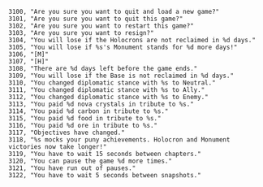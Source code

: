 ﻿```text
3100, "Are you sure you want to quit and load a new game?"
3101, "Are you sure you want to quit this game?"
3102, "Are you sure you want to restart this game?"
3103, "Are you sure you want to resign?"
3104, "You will lose if the Holocrons are not reclaimed in %d days."
3105, "You will lose if %s's Monument stands for %d more days!"
3106, "[M]"
3107, "[H]"
3108, "There are %d days left before the game ends."
3109, "You will lose if the Base is not reclaimed in %d days."
3110, "You changed diplomatic stance with %s to Neutral."
3111, "You changed diplomatic stance with %s to Ally."
3112, "You changed diplomatic stance with %s to Enemy."
3113, "You paid %d nova crystals in tribute to %s."
3114, "You paid %d carbon in tribute to %s."
3115, "You paid %d food in tribute to %s."
3116, "You paid %d ore in tribute to %s."
3117, "Objectives have changed."
3118, "%s mocks your puny achievements. Holocron and Monument victories now take longer!"
3119, "You have to wait 15 seconds between chapters."
3120, "You can pause the game %d more times."
3121, "You have run out of pauses."
3122, "You have to wait 5 seconds between snapshots."
```